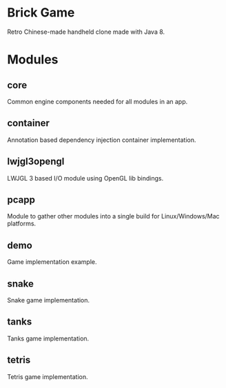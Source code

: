 # Brick Game

Retro Chinese-made handheld clone made with Java 8.

# Modules

## core

Common engine components needed for all modules in an app.

## container

Annotation based dependency injection container implementation. 

## lwjgl3opengl

LWJGL 3 based I/O module using OpenGL lib bindings.

## pcapp

Module to gather other modules into a single build for Linux/Windows/Mac platforms.

## demo

Game implementation example.

## snake

Snake game implementation.

## tanks

Tanks game implementation.

## tetris

Tetris game implementation.
